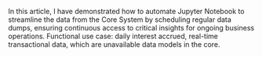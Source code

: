 In this article, I have demonstrated how to automate Jupyter Notebook to streamline the data from the Core System by scheduling regular data dumps, ensuring continuous access to critical insights for ongoing business operations. 
Functional use case: daily interest accrued, real-time transactional data, which are unavailable data models in the core.

